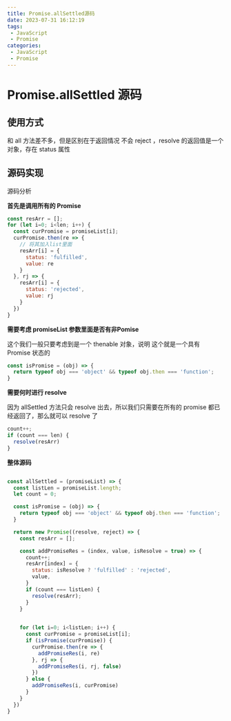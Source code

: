 ```yaml
---
title: Promise.allSettled源码
date: 2023-07-31 16:12:19
tags:
 - JavaScript
 - Promise
categories:
 - JavaScript
 - Promise
---
```


# Promise.allSettled 源码

## 使用方式

和 all 方法差不多，但是区别在于返回情况
不会 reject ，resolve 的返回值是一个对象，存在 status 属性

## 源码实现

源码分析

**首先是调用所有的 Promise**

```JavaScript
const resArr = [];
for (let i=0; i<len; i++) {
  const curPromise = promiseList[i];
  curPromise.then(re => {
    // 将其加入list里面
    resArr[i] = {
      status: 'fulfilled',
      value: re
    }
  }, rj => {
    resArr[i] = {
      status: 'rejected',
      value: rj
    }
  })
}
```


**需要考虑 promiseList 参数里面是否有非Pomise**

这个我们一般只要考虑到是一个 thenable 对象，说明
这个就是一个具有 Promise 状态的

```JavaScript
const isPromise = (obj) => {
  return typeof obj === 'object' && typeof obj.then === 'function';
}
```

**需要何时进行 resolve**

因为 allSettled 方法只会 resolve 出去，所以我们只需要在所有的
promise 都已经返回了，那么就可以 resolve 了

```JavaScript
count++;
if (count === len) {
  resolve(resArr)
}
```

**整体源码**

```JavaScript

const allSettled = (promiseList) => {
  const listLen = promiseList.length;
  let count = 0;

  const isPromise = (obj) => {
    return typeof obj === 'object' && typeof obj.then === 'function';
  }

  return new Promise((resolve, reject) => {
    const resArr = [];

    const addPromiseRes = (index, value, isResolve = true) => {
      count++;
      resArr[index] = {
        status: isResolve ? 'fulfilled' : 'rejected',
        value,
      }
      if (count === listLen) {
        resolve(resArr);
      }
    }
  

    for (let i=0; i<listLen; i++) {
      const curPromise = promiseList[i];
      if (isPromise(curPromise)) {
        curPromise.then(re => {
          addPromiseRes(i, re)
        }, rj => {
          addPromiseRes(i, rj, false)
        })
      } else {
        addPromiseRes(i, curPromise)
      }
    }
  })
}

```